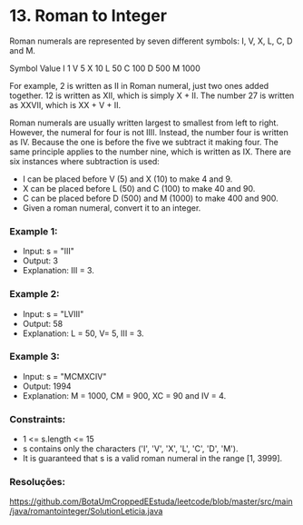 # 13. Roman to Integer

Roman numerals are represented by seven different symbols: I, V, X, L, C, D and M.

Symbol       Value
I             1
V             5
X             10
L             50
C             100
D             500
M             1000

For example, 2 is written as II in Roman numeral, just two ones added together. 12 is written as XII, which is simply X + II. The number 27 is written as XXVII, which is XX + V + II.

Roman numerals are usually written largest to smallest from left to right. However, the numeral for four is not IIII. Instead, the number four is written as IV. Because the one is before the five we subtract it making four. The same principle applies to the number nine, which is written as IX. There are six instances where subtraction is used:

- I can be placed before V (5) and X (10) to make 4 and 9.
- X can be placed before L (50) and C (100) to make 40 and 90.
- C can be placed before D (500) and M (1000) to make 400 and 900.
- Given a roman numeral, convert it to an integer.

### Example 1:
- Input: s = "III"
- Output: 3
- Explanation: III = 3.

### Example 2:
- Input: s = "LVIII"
- Output: 58
- Explanation: L = 50, V= 5, III = 3.

### Example 3:
- Input: s = "MCMXCIV"
- Output: 1994
- Explanation: M = 1000, CM = 900, XC = 90 and IV = 4.

### Constraints:

- 1 <= s.length <= 15
- s contains only the characters ('I', 'V', 'X', 'L', 'C', 'D', 'M').
- It is guaranteed that s is a valid roman numeral in the range [1, 3999].

### Resoluções:

https://github.com/BotaUmCroppedEEstuda/leetcode/blob/master/src/main/java/romantointeger/SolutionLeticia.java